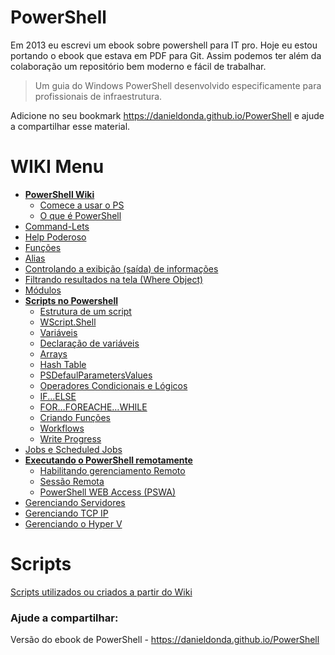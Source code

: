 # PowerShell 

Em 2013 eu escrevi um ebook sobre powershell para IT pro. Hoje eu estou portando o ebook que estava em PDF para Git. Assim podemos ter além da colaboração um repositório bem moderno e fácil de trabalhar.

> Um guia do Windows PowerShell desenvolvido especificamente para profissionais de infraestrutura.

Adicione no seu bookmark https://danieldonda.github.io/PowerShell e ajude a compartilhar esse material.

# WIKI Menu

* **[PowerShell Wiki](https://github.com/danieldonda/PowerShell/wiki)**
  * [Comece a usar o PS](https://github.com/danieldonda/PowerShell/wiki/Comece-a-usar-o-PowerShell)
  * [O que é PowerShell](https://github.com/danieldonda/PowerShell/wiki/O-que-%C3%A9-PowerShell--%3F)
* [Command-Lets](https://github.com/danieldonda/PowerShell/wiki/Command-Lets)
* [Help Poderoso](https://github.com/danieldonda/PowerShell/wiki/Help-Poderoso)
* [Funções](https://github.com/danieldonda/PowerShell/wiki/Fun%C3%A7%C3%B5es)
* [Alias](https://github.com/danieldonda/PowerShell/wiki/Alias)
* [Controlando a exibição (saída) de informações](https://github.com/danieldonda/PowerShell/wiki/Controlando-a-exibi%C3%A7%C3%A3o-(sa%C3%ADda)-de-informa%C3%A7%C3%B5es)
* [Filtrando resultados na tela (Where Object)](https://github.com/danieldonda/PowerShell/wiki/Filtrando-resultados-na-tela-(Where-Object))
* [Módulos](https://github.com/danieldonda/PowerShell/wiki/M%C3%B3dulos)
* **[Scripts no Powershell](https://github.com/danieldonda/PowerShell/wiki/Scripts-no-PoweShell)**
  * [Estrutura de um script](https://github.com/danieldonda/PowerShell/wiki/Estrutura-de-um-script)
  * [WScript.Shell](https://github.com/danieldonda/PowerShell/wiki/WScript.Shell)
  * [Variáveis](https://github.com/danieldonda/PowerShell/wiki/Vari%C3%A1veis)
  * [Declaração de variáveis](https://github.com/danieldonda/PowerShell/wiki/Declara%C3%A7%C3%A3o-de-vari%C3%A1veis)
  * [Arrays](https://github.com/danieldonda/PowerShell/wiki/Arrays)
  * [Hash Table](https://github.com/danieldonda/PowerShell/wiki/Hash-Table)
  * [PSDefaulParametersValues](https://github.com/danieldonda/PowerShell/wiki/PSDefaulParametersValues)
  * [Operadores Condicionais e Lógicos](https://github.com/danieldonda/PowerShell/wiki/Operadores-Condicionais-e-L%C3%B3gicos)
  * [IF...ELSE](https://github.com/danieldonda/PowerShell/wiki/IF...ELSE)
  * [FOR…FOREACHE…WHILE](https://github.com/danieldonda/PowerShell/wiki/FOR%E2%80%A6FOREACHE%E2%80%A6WHILE)
  * [Criando Funções](https://github.com/danieldonda/PowerShell/wiki/Criando-Fun%C3%A7%C3%B5es)
  * [Workflows](https://github.com/danieldonda/PowerShell/wiki/Workflows)
  * [Write Progress](https://github.com/danieldonda/PowerShell/wiki/Write-Progress)
* [Jobs e Scheduled Jobs](https://github.com/danieldonda/PowerShell/wiki/Jobs-e-Scheduled-Jobs)
* **[Executando o PowerShell remotamente](https://github.com/danieldonda/PowerShell/wiki/Executando-o-PowerShell-remotamente)**
  * [Habilitando gerenciamento Remoto](https://github.com/danieldonda/PowerShell/wiki/Habilitando-gerenciamento-Remoto)
  * [Sessão Remota](https://github.com/danieldonda/PowerShell/wiki/Sess%C3%A3o-Remota)
  * [PowerShell WEB Access (PSWA)](https://github.com/danieldonda/PowerShell/wiki/PowerShell-WEB-Access-(PSWA))
* [Gerenciando Servidores](https://github.com/danieldonda/PowerShell/wiki/Gerenciando-Servidores)
* [Gerenciando TCP IP](https://github.com/danieldonda/PowerShell/wiki/Gerenciando-TCP-IP)
* [Gerenciando o Hyper V](https://github.com/danieldonda/PowerShell/wiki/Gerenciando-o-Hyper-V)

# Scripts
[Scripts utilizados ou criados a partir do Wiki](https://github.com/danieldonda/PowerShell/tree/master/Exemplos)


### Ajude a compartilhar:
Versão do ebook de PowerShell - https://danieldonda.github.io/PowerShell 
